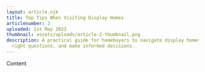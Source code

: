 ```yaml
---
layout: article.njk
title: Top Tips When Visiting Display Homes
articlenumber: 2
uploaded: 1st May 2023
thumbnail: assets/uploads/article-2-thumbnail.png
description: A practical guide for homebuyers to navigate display homes, ask the
  right questions, and make informed decisions.
---
```

C﻿ontent